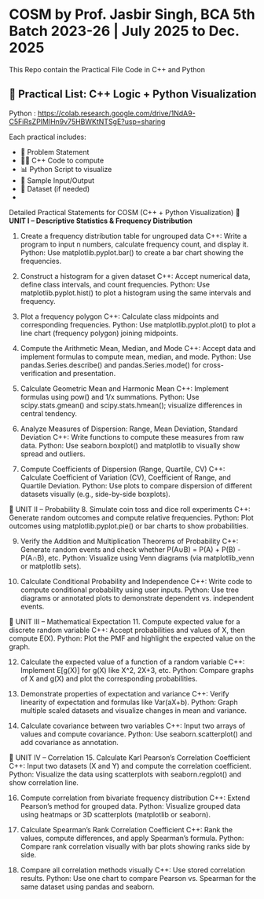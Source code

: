 # COSM by Prof. Jasbir Singh, BCA 5th Batch 2023-26 | July 2025 to Dec. 2025 
This Repo contain the Practical File Code in C++ and Python 
## 📘 Practical List: C++ Logic + Python Visualization

Python : https://colab.research.google.com/drive/1NdA9-C5FiRsZPIMlHn9v75HBWKtNTSgE?usp=sharing

Each practical includes:
- 📌 Problem Statement
- 👨‍💻 C++ Code to compute
- 📊 Python Script to visualize
- 📝 Sample Input/Output
- 🔗 Dataset (if needed)
- 
Detailed Practical Statements for COSM (C++ + Python Visualization)
**🔹 UNIT I – Descriptive Statistics & Frequency Distribution**

1. Create a frequency distribution table for ungrouped data
C++: Write a program to input n numbers, calculate frequency count, and display it.
Python: Use matplotlib.pyplot.bar() to create a bar chart showing the frequencies.

2. Construct a histogram for a given dataset
C++: Accept numerical data, define class intervals, and count frequencies.
Python: Use matplotlib.pyplot.hist() to plot a histogram using the same intervals and frequency.

3. Plot a frequency polygon
C++: Calculate class midpoints and corresponding frequencies.
Python: Use matplotlib.pyplot.plot() to plot a line chart (frequency polygon) joining midpoints.

4. Compute the Arithmetic Mean, Median, and Mode
C++: Accept data and implement formulas to compute mean, median, and mode.
Python: Use pandas.Series.describe() and pandas.Series.mode() for cross-verification and presentation.

5. Calculate Geometric Mean and Harmonic Mean
C++: Implement formulas using pow() and 1/x summations.
Python: Use scipy.stats.gmean() and scipy.stats.hmean(); visualize differences in central tendency.

6. Analyze Measures of Dispersion: Range, Mean Deviation, Standard Deviation
C++: Write functions to compute these measures from raw data.
Python: Use seaborn.boxplot() and matplotlib to visually show spread and outliers.

7. Compute Coefficients of Dispersion (Range, Quartile, CV)
C++: Calculate Coefficient of Variation (CV), Coefficient of Range, and Quartile Deviation.
Python: Use plots to compare dispersion of different datasets visually (e.g., side-by-side boxplots).

🔹 UNIT II – Probability
8. Simulate coin toss and dice roll experiments
C++: Generate random outcomes and compute relative frequencies.
Python: Plot outcomes using matplotlib.pyplot.pie() or bar charts to show probabilities.

9. Verify the Addition and Multiplication Theorems of Probability
C++: Generate random events and check whether P(A∪B) = P(A) + P(B) - P(A∩B), etc.
Python: Visualize using Venn diagrams (via matplotlib_venn or matplotlib sets).

10. Calculate Conditional Probability and Independence
C++: Write code to compute conditional probability using user inputs.
Python: Use tree diagrams or annotated plots to demonstrate dependent vs. independent events.

🔹 UNIT III – Mathematical Expectation
11. Compute expected value for a discrete random variable
C++: Accept probabilities and values of X, then compute E(X).
Python: Plot the PMF and highlight the expected value on the graph.

12. Calculate the expected value of a function of a random variable
C++: Implement E[g(X)] for g(X) like X^2, 2X+3, etc.
Python: Compare graphs of X and g(X) and plot the corresponding probabilities.

13. Demonstrate properties of expectation and variance
C++: Verify linearity of expectation and formulas like Var(aX+b).
Python: Graph multiple scaled datasets and visualize changes in mean and variance.

14. Calculate covariance between two variables
C++: Input two arrays of values and compute covariance.
Python: Use seaborn.scatterplot() and add covariance as annotation.

🔹 UNIT IV – Correlation
15. Calculate Karl Pearson’s Correlation Coefficient
C++: Input two datasets (X and Y) and compute the correlation coefficient.
Python: Visualize the data using scatterplots with seaborn.regplot() and show correlation line.

16. Compute correlation from bivariate frequency distribution
C++: Extend Pearson’s method for grouped data.
Python: Visualize grouped data using heatmaps or 3D scatterplots (matplotlib or seaborn).

17. Calculate Spearman’s Rank Correlation Coefficient
C++: Rank the values, compute differences, and apply Spearman’s formula.
Python: Compare rank correlation visually with bar plots showing ranks side by side.

18. Compare all correlation methods visually
C++: Use stored correlation results.
Python: Use one chart to compare Pearson vs. Spearman for the same dataset using pandas and seaborn.
